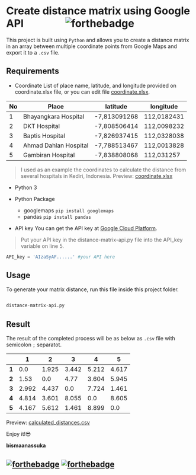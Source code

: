 # Create distance matrix using Google API&nbsp;&nbsp;&nbsp;&nbsp;&nbsp;&nbsp;&nbsp;&nbsp;&nbsp;&nbsp;&nbsp;&nbsp;&nbsp;&nbsp;&nbsp;&nbsp;&nbsp;![forthebadge](https://forthebadge.com/images/badges/made-with-python.svg)
This project is built using `Python` and allows you to create a distance matrix in an array between multiple coordinate points from Google Maps and export it to a `.csv` file.

## Requirements
* Coordinate
List of place name, latitude, and longitude provided on coordinate.xlsx file, or you can edit file [coordinate.xlsx](https://github.com/bismaanassuka/distance-matrix-api/blob/master/coordinate.xlsx).

|No|Place                |latitude    |longitude  |
|--|---------------------|------------|-----------|
|1 |Bhayangkara Hospital |-7,813091268|112,0182431|
|2 |DKT Hospital         |-7,808506414|112,0098232|
|3 |Baptis Hospital      |-7,826937415|112,0328038|
|4 |Ahmad Dahlan Hospital|-7,788513467|112,0013828|
|5 |Gambiran Hospital    |-7,838808068|112,031257 |

>I used as an example the coordinates to calculate the distance from several hospitals in Kediri, Indonesia.
Preview: [coordinate.xlsx](https://github.com/bismaanassuka/distance-matrix-api/blob/master/coordinate.xlsx)

* Python 3
* Python Package
  * googlemaps `pip install googlemaps`
  * pandas `pip install pandas`

* API key
You can get the API key at [Google Cloud Platform](https://developers.google.com/maps/documentation/distance-matrix/get-api-key).

>Put your API key in the distance-matrix-api.py file into the API_key variable on line 5.
```python
API_key = 'AIzaSyAF......' #your API here
```

## Usage
To generate your matrix distance, run this file inside this project folder.
```python

distance-matrix-api.py

```

## Result
The result of the completed process will be as below as `.csv` file with semicolon `;` separatot.

|     |  1  |  2  |  3  |  4  |  5  |
|  -  |  -  |  -  |  -  |  -  |  -  |
|**1**| 0.0 |1.925|3.442|5.212|4.617|
|**2**|1.53 | 0.0 |4.77 |3.604|5.945|
|**3**|2.992|4.437| 0.0 |7.724|1.461|
|**4**|4.814|3.601|8.055| 0.0 |8.605|
|**5**|4.167|5.612|1.461|8.899| 0.0 |

Preview: [calculated_distances.csv](https://github.com/bismaanassuka/distance-matrix-api/blob/master/calculated_distances.csv)

Enjoy it!:sunglasses:

**bismaanassuka**

[![forthebadge](https://forthebadge.com/images/badges/built-with-love.svg)](https://forthebadge.com)
[![forthebadge](https://forthebadge.com/images/badges/for-you.svg)](https://forthebadge.com)
---
